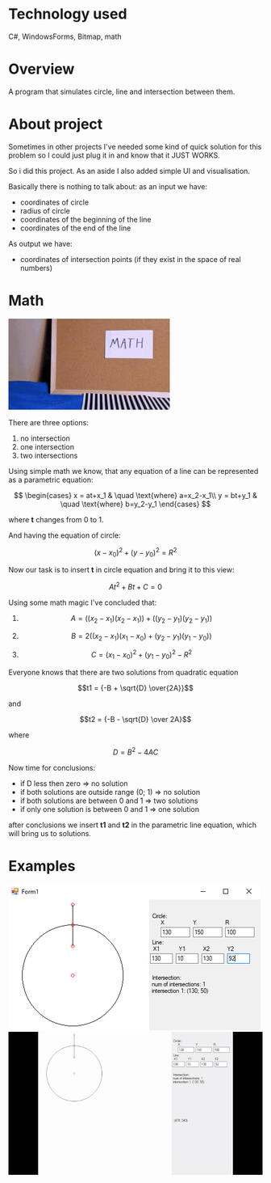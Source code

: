 # Technology used
C#, WindowsForms, Bitmap, math

# Overview
A program that simulates circle, line and intersection between them.

# About project
Sometimes in other projects I've needed some kind of quick solution for this problem so I could just plug it in and know that it JUST WORKS.

So i did this project. As an aside I also added simple UI and visualisation.

Basically there is nothing to talk about: as an input we have:
- coordinates of circle
- radius of circle
- coordinates of the beginning of the line
- coordinates of the end of the line

As output we have:
- coordinates of intersection points (if they exist in the space of real numbers)

# Math
![Oh no, Math again](pictures/math.gif)

There are three options:
1. no intersection
2. one intersection
3. two intersections

Using simple math we know, that any equation of a line can be represented as a parametric equation:

$$
\begin{cases}
x = at+x_1 & \quad \text{where} a=x_2-x_1\\
y = bt+y_1 & \quad \text{where} b=y_2-y_1
\end{cases}
$$

where **t** changes from 0 to 1.

And having the equation of circle:

$$(x-x_0)^2 + (y-y_0)^2=R^2$$

Now our task is to insert **t** in circle equation and bring it to this view:

$$At^2 + Bt + C = 0$$

Using some math magic I've concluded that:

1. $$A = ((x_2-x_1)(x_2-x_1))+((y_2-y_1)(y_2-y_1))$$

2. $$B = 2((x_2 - x_1)(x_1 - x_0) + (y_2 - y_1)(y_1 - y_0))$$

3. $$C = (x_1 - x_0)^2 + (y_1 - y_0)^2 - R^2$$

Everyone knows that there are two solutions from quadratic equation

$$t1 = {-B + \sqrt{D} \over{2A}}$$

and

$$t2 = {-B - \sqrt{D} \over 2A}$$

where

$$D = {B^2 - 4AC}$$

Now time for conclusions:

- if D less then zero => no solution
- if both solutions are outside range (0; 1) => no solution
- if both solutions are between 0 and 1 => two solutions
- if only one solution is between 0 and 1 => one solution

after conclusions we insert **t1** and **t2** in the parametric line equation, which will bring us to solutions.

# Examples

![Example of program](pictures/example.png)
![Example of program](pictures/example.gif)